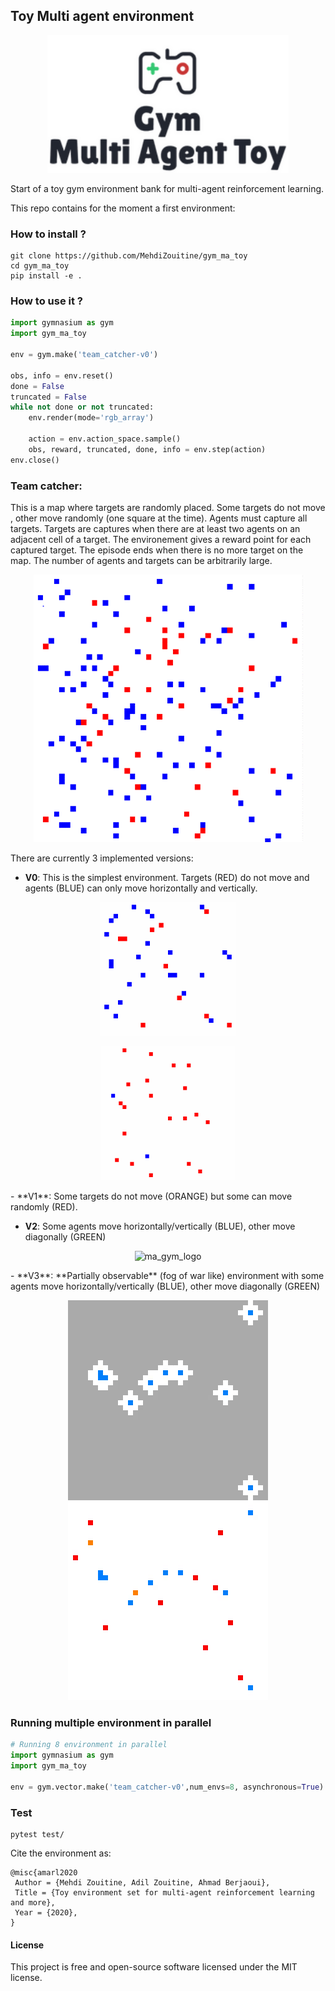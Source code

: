 ## Toy Multi agent environment

<p align="center">
  <img height="220px" src="https://github.com/MehdiZouitine/gym_ma_toy/blob/master/img/logo.png?raw=true" alt="ma_gym_logo">
</p>
Start of a toy gym environment bank for multi-agent reinforcement learning.

This repo contains for the moment a first environment:

### How to install ?
```
git clone https://github.com/MehdiZouitine/gym_ma_toy
cd gym_ma_toy
pip install -e .
```


### How to use it ?

```python
import gymnasium as gym
import gym_ma_toy

env = gym.make('team_catcher-v0')

obs, info = env.reset()
done = False
truncated = False
while not done or not truncated:
    env.render(mode='rgb_array')
    
    action = env.action_space.sample()
    obs, reward, truncated, done, info = env.step(action)
env.close()

```

### Team catcher:

This is a map where targets are randomly placed. Some targets do not move
, other move randomly (one square at the time).
Agents must capture all targets. Targets are captures when there are at least
 two agents on an adjacent cell of a target.
The environement gives a reward point for each captured target.
The episode ends when there is no more target on the map.
The number of agents and targets can be arbitrarily large.

<p align="center">
<img  src="https://github.com/MehdiZouitine/gym_ma_toy/blob/master/img/big_gif_tc.gif?raw=true" alt="ma_gym_logo">
</p>
There are currently 3 implemented versions:

- **V0**: This is the simplest environment. Targets (RED) do not move and
 agents (BLUE) can only move horizontally and vertically.
 
<p align="center">
<img  src="https://github.com/MehdiZouitine/gym_ma_toy/blob/master/img/squad1.gif?raw=true" alt="ma_gym_logo">
</p>
 <p align="center">
<img  src="https://github.com/MehdiZouitine/gym_ma_toy/blob/master/img/duo_agent.gif?raw=true" alt="ma_gym_logo">
</p>
- **V1**: Some targets do not move (ORANGE) but some can move randomly (RED).

- **V2**: Some agents move horizontally/vertically (BLUE), other move
 diagonally (GREEN)
 
 <p align="center">
<img  src="https://github.com/MehdiZouitine/gym_ma_toy/blob/master/img/hétero.gif?raw=true" alt="ma_gym_logo">
</p>
- **V3**:  **Partially observable** (fog of war like) environment with some agents move horizontally/vertically (BLUE), other move
 diagonally (GREEN)
 
  <p align="center">
<img  src="https://github.com/MehdiZouitine/gym_ma_toy/blob/master/img/snake.gif?raw=true" alt="ma_gym_logo">
</p>




### Running multiple environment in parallel

```py
# Running 8 environment in parallel
import gymnasium as gym
import gym_ma_toy

env = gym.vector.make('team_catcher-v0',num_envs=8, asynchronous=True)  
```

### Test

```
pytest test/
```

Cite the environment as:
```
@misc{amarl2020
 Author = {Mehdi Zouitine, Adil Zouitine, Ahmad Berjaoui},
 Title = {Toy environment set for multi-agent reinforcement learning and more},
 Year = {2020},
}
```
#### License

This project is free and open-source software licensed under the MIT license.
